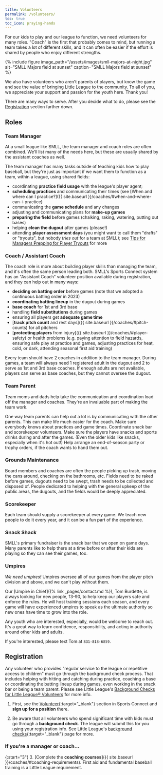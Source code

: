 ```yaml
---
title: Volunteers
permalink: /volunteers/
toc: true
toc_icon: praying-hands
---
```


For our kids to play and our league to function, we need volunteers
for many roles. "Coach" is the first that probably comes to mind,
but running a team takes a lot of different skills, and it can often
be easier if the effort is shared by people who enjoy different
strengths.

{% include figure
   image_path="/assets/images/smll-majors-at-night.jpg"
   alt="SMLL Majors field at sunset"
   caption="SMLL Majors field at sunset" %}

We also have volunteers who aren't parents of players, but know the
game and see the value of bringing Little League to the community.
To all of you, we appreciate your support and passion for the youth
here. Thank you!

There are many ways to serve. After you decide what to do, please
see the [Registration](#registration) section farther down.


## Roles

### Team Manager

At a small league like SMLL, the team manager and coach roles are
often combined. We'll list many of the needs here, but these are
usually shared by the assistant coaches as well.

The team manager has many tasks outside of teaching kids how to play
baseball, but they're just as important if we want them to function
as a team, within a league, using shared fields:

- coordinating **practice field usage** with the league's player agent;
- **scheduling practices** and communicating their times
  (see [When and where can I
  practice?]({{ site.baseurl }}/coaches/#when-and-where-can-i-practice)
- communicating the **game schedule** and any changes
- adjusting and communicating plans for **make-up games**
- **preparing the field** before games (chalking, raking, watering,
  putting out bases)
- helping **clean the dugout** after games (please!)
- attending **player assessment days** (you might want to call them
  "drafts" or "tryouts", but nobody _tries out_ for a team at SMLL);
  see [Tips for Managers Prepping for Player Tryouts](https://www.littleleague.org/university/articles/tips-for-managers-prepping-for-player-tryouts/) for more

### Coach / Assistant Coach

The coach role is more about building player skills than managing
the team, and it's often the same person leading both. SMLL's
Sports Connect system has an "Assistant Coach" volunteer position
available during registration, and they can help out in many ways:

- **deciding on batting order** before games
  (note that we adopted a continuous batting order in 2023)
- **coordinating batting lineup** in the dugout during games
- **base coach** for 1st and 3rd base
- handling **field substitutions** during games
- ensuring all players get **adequate game time**
- [**track pitch count** and rest days]({{ site.baseurl }}/coaches/#pitch-counts)
  for all pitchers
- [**protecting players** from injury]({{ site.baseurl }}/coaches/#player-safety)
  or health problems (e.g. paying attention to field hazards, ensuring safe play
  at practice and games, adjusting practices for heat, cold, or dark, attending
  seasonal first aid training)

Every team should have 2 coaches in addition to the team manager. 
During games, a team will always need 1 registered adult in the
dugout and 2 to serve as 1st and 3rd base coaches. If enough adults
are not available, players can serve as base coaches, but they
cannot oversee the dugout.

### Team Parent

Team moms and dads help take the communication and coordination load
off the manager and coaches. They're an invaluable part of making the
team work.

One way team parents can help out a lot is by communicating with the
other parents. This can make life much easier for the coach. Make sure
everybody knows about practices and game times. Coordinate snack bar
and scorekeeper volunteers. Make sure the players have snacks and sports
drinks during and after the games. (Even the older kids like snacks,
especially when it's hot out!) Help arrange an end-of-season party or
trophy orders, if the coach wants to hand them out.

### Grounds Maintenance

Board members and coaches are often the people picking up trash, moving
the cans around, checking on the bathrooms, etc. Fields need to be raked
before games, dugouts need to be swept, trash needs to be collected and
disposed of. People dedicated to helping with the general upkeep of the
public areas, the dugouts, and the fields would be deeply appreciated.

### Scorekeeper

Each team should supply a scorekeeper at every game. We teach new
people to do it every year, and it can be a fun part of the experience.

### Snack Shack

SMLL's primary fundraiser is the snack bar that we open on game days.
Many parents like to help there at a time before or after their kids
are playing so they can see their games, too.

### Umpires

_We need umpires!_ Umpires oversee all of our games from the player
pitch division and above, and we can't play without them.

Our [Umpire in Chief]({% link _pages/contact.md %}), Tom Burdette, is
always looking for new people, 13-90, to help keep our players safe
and enforce the rules. He will host training sessions each season,
and every game will have experienced umpires to speak as the ultimate
authority so new ones have time to grow into the role.

Any youth who are interested,
especially, would be welcome to reach out. It's a great way to
learn confidence, responsibility, and acting in authority around
other kids and adults.

If you're interested, please text Tom at `831-818-6859`.


## Registration

Any volunteer who provides "regular service to the league or repetitive access
to children" must go through the background check process. That includes helping
with hitting and catching during practice, coaching a base or coordinating
the batting lineup during games, even working in the snack bar or being a team
parent. Please see Little League's [Background Checks for Little League®
Volunteers](https://www.littleleague.org/university/articles/background-checks-for-little-league-volunteers/) for more info.

1. First, see the [Volunteer](https://www.sierramountainll.com/Default.aspx?tabid=716513&familyid=1280771057954850150&subctl=volunteersinfo){:target="_blank"}
    section in Sports Connect and **sign up for a position** there.

2. Be aware that all volunteers who spend significant time with kids
   must go through a **background check**. The league will submit this
   for you using your registration info. See Little League's
   [background checks](https://www.littleleague.org/player-safety/child-protection-program/local-league-background-check-information/){:target="_blank"} page for more.

### If you're a manager or coach...

{:start="3"}
3. [Complete the **coaching courses**]({{ site.baseurl }}/coaches/#coaching-requirements).
   First aid and fundamental baseball training is a Little League requirement.

<!--
4. Register a **Live Scan**. This only needs to be done once by each league
   manager and coach and does not need to be done annually. A Live Scan for
   another organization cannot be used by SMLL.

**Please Note**:
For registrations, it is essential that you use your full legal name. The system that
processes your Live Scan application will only be able to connect your information
to our registration system if they all have the same name. The Live Scan application
runs through the California Department of Justice, where it will need to match your
registered legal name.
{: .notice--warning }
-->

